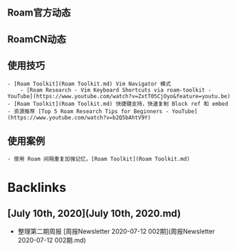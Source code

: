 
## Roam官方动态

## RoamCN动态

## 使用技巧
    - [Roam Toolkit](Roam Toolkit.md) Vim Navigator 模式
        - [Roam Research - Vim Keyboard Shortcuts via roam-toolkit - YouTube](https://www.youtube.com/watch?v=ZxtT05CjOyo&feature=youtu.be)
    - [Roam Toolkit](Roam Toolkit.md) 快捷键支持，快速复制 Block ref 和 embed
    - 资源推荐 [Top 5 Roam Research Tips for Beginners - YouTube](https://www.youtube.com/watch?v=b2Q5bAhtV9Y)

## 使用案例
    - 使用 Roam 间隔重复加强记忆，[Roam Toolkit](Roam Toolkit.md)

# Backlinks
## [July 10th, 2020](July 10th, 2020.md)
- 整理第二期周报 [周报Newsletter 2020-07-12 002期](周报Newsletter 2020-07-12 002期.md)


